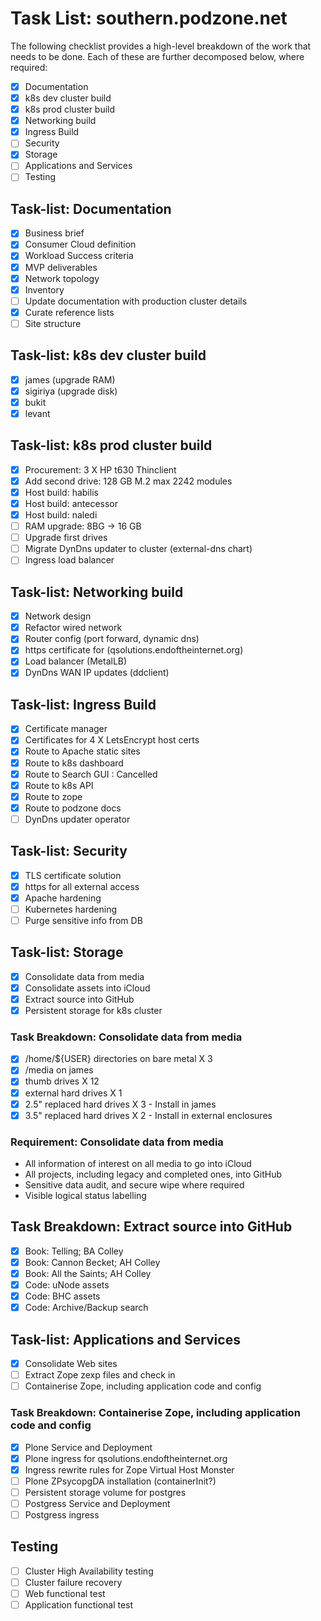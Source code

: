 # Task List: southern.podzone.net

The following checklist provides a high-level breakdown of the work that needs to be done. Each of these are further decomposed below, where required:

- [X] Documentation
- [X] k8s dev cluster build
- [X] k8s prod cluster build
- [X] Networking build
- [X] Ingress Build
- [ ] Security
- [X] Storage
- [ ] Applications and Services
- [ ] Testing

## Task-list: Documentation

- [X] Business brief
- [X] Consumer Cloud definition
- [X] Workload Success criteria
- [X] MVP deliverables
- [X] Network topology
- [X] Inventory
- [ ] Update documentation with production cluster details
- [X] Curate reference lists
- [ ] Site structure

## Task-list: k8s dev cluster build

- [X] james (upgrade RAM)
- [X] sigiriya (upgrade disk)
- [X] bukit
- [X] levant

## Task-list: k8s prod cluster build

- [X] Procurement: 3 X HP t630 Thinclient
- [X] Add second drive:  128 GB M.2 max 2242 modules
- [X] Host build: habilis
- [X] Host build: antecessor
- [X] Host build: naledi
- [ ] RAM upgrade: 8BG -> 16 GB
- [ ] Upgrade first drives
- [ ] Migrate DynDns updater to cluster (external-dns chart)
- [ ] Ingress load balancer

## Task-list: Networking build

- [X] Network design
- [X] Refactor wired network
- [X] Router config (port forward, dynamic dns)
- [X] https certificate for (qsolutions.endoftheinternet.org)
- [X] Load balancer (MetalLB)
- [X] DynDns WAN IP updates (ddclient)

## Task-list: Ingress Build

- [X] Certificate manager
- [X] Certificates  for 4 X LetsEncrypt host certs
- [X] Route to Apache static sites
- [X] Route to k8s dashboard
- [X] Route to Search GUI : Cancelled
- [X] Route to k8s API
- [X] Route to zope
- [X] Route to podzone docs
- [ ] DynDns updater operator

## Task-list: Security

- [X] TLS certificate solution
- [X] https for all external access
- [X] Apache hardening
- [ ] Kubernetes hardening
- [ ] Purge sensitive info from DB

## Task-list: Storage

- [X] Consolidate data from media
- [X] Consolidate assets into iCloud
- [X] Extract source into GitHub
- [X] Persistent storage for k8s cluster

### Task Breakdown: Consolidate data from media

- [X] /home/${USER} directories on bare metal X 3
- [X] /media on james
- [X] thumb drives X 12
- [X] external hard drives X 1
- [X] 2.5" replaced hard drives X 3 - Install in james
- [X] 3.5" replaced hard drives X 2 - Install in external enclosures

### Requirement: Consolidate data from media

- All information of interest on all media to go into iCloud
- All projects, including legacy and completed ones, into GitHub
- Sensitive data audit, and secure wipe where required
- Visible logical status labelling

## Task Breakdown: Extract source into GitHub

- [X] Book: Telling; BA Colley
- [X] Book: Cannon Becket; AH Colley
- [X] Book: All the Saints; AH Colley
- [X] Code: uNode assets
- [X] Code: BHC assets
- [X] Code: Archive/Backup search

## Task-list: Applications and Services

- [X] Consolidate Web sites
- [ ] Extract Zope zexp files and check in
- [ ] Containerise Zope, including application code and config

### Task Breakdown: Containerise Zope, including application code and config

- [X] Plone Service and Deployment
- [X] Plone ingress for qsolutions.endoftheinternet.org
- [X] Ingress rewrite rules for Zope Virtual Host Monster
- [ ] Plone ZPsycopgDA installation (containerInit?)
- [ ] Persistent storage volume for postgres
- [ ] Postgress Service and Deployment
- [ ] Postgress ingress

## Testing

- [ ] Cluster High Availability testing
- [ ] Cluster failure recovery
- [ ] Web functional test
- [ ] Application functional test